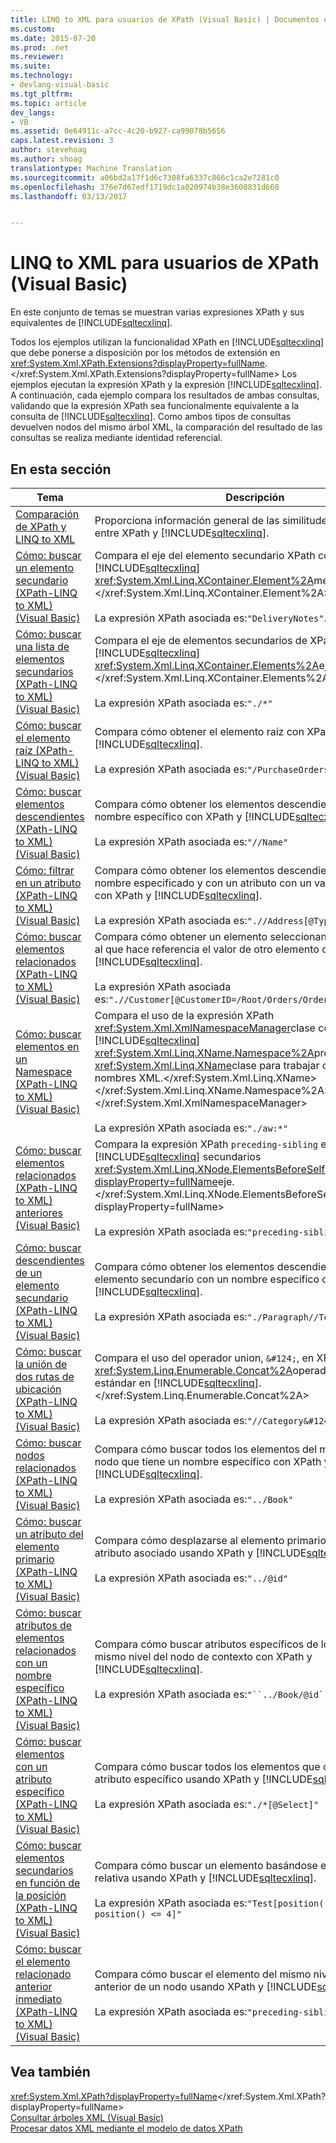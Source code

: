 ```yaml
---
title: LINQ to XML para usuarios de XPath (Visual Basic) | Documentos de Microsoft
ms.custom: 
ms.date: 2015-07-20
ms.prod: .net
ms.reviewer: 
ms.suite: 
ms.technology:
- devlang-visual-basic
ms.tgt_pltfrm: 
ms.topic: article
dev_langs:
- VB
ms.assetid: 0e64911c-a7cc-4c20-b927-ca99078b5656
caps.latest.revision: 3
author: stevehoag
ms.author: shoag
translationtype: Machine Translation
ms.sourcegitcommit: a06bd2a17f1d6c7308fa6337c866c1ca2e7281c0
ms.openlocfilehash: 376e7d67edf1719dc1a020974b38e3600831d660
ms.lasthandoff: 03/13/2017


---
```

# <a name="linq-to-xml-for-xpath-users-visual-basic"></a>LINQ to XML para usuarios de XPath (Visual Basic)
En este conjunto de temas se muestran varias expresiones XPath y sus equivalentes de [!INCLUDE[sqltecxlinq](../../../../csharp/programming-guide/concepts/linq/includes/sqltecxlinq_md.md)].  
  
 Todos los ejemplos utilizan la funcionalidad XPath en [!INCLUDE[sqltecxlinq](../../../../csharp/programming-guide/concepts/linq/includes/sqltecxlinq_md.md)] que debe ponerse a disposición por los métodos de extensión en <xref:System.Xml.XPath.Extensions?displayProperty=fullName>.</xref:System.Xml.XPath.Extensions?displayProperty=fullName> Los ejemplos ejecutan la expresión XPath y la expresión [!INCLUDE[sqltecxlinq](../../../../csharp/programming-guide/concepts/linq/includes/sqltecxlinq_md.md)]. A continuación, cada ejemplo compara los resultados de ambas consultas, validando que la expresión XPath sea funcionalmente equivalente a la consulta de [!INCLUDE[sqltecxlinq](../../../../csharp/programming-guide/concepts/linq/includes/sqltecxlinq_md.md)]. Como ambos tipos de consultas devuelven nodos del mismo árbol XML, la comparación del resultado de las consultas se realiza mediante identidad referencial.  
  
## <a name="in-this-section"></a>En esta sección  
  
|Tema|Descripción|  
|-----------|-----------------|  
|[Comparación de XPath y LINQ to XML](../../../../visual-basic/programming-guide/concepts/linq/comparison-of-xpath-and-linq-to-xml.md)|Proporciona información general de las similitudes y diferencias entre XPath y [!INCLUDE[sqltecxlinq](../../../../csharp/programming-guide/concepts/linq/includes/sqltecxlinq_md.md)].|  
|[Cómo: buscar un elemento secundario (XPath-LINQ to XML) (Visual Basic)](../../../../visual-basic/programming-guide/concepts/linq/how-to-find-a-child-element-xpath-linq-to-xml.md)|Compara el eje del elemento secundario XPath con el [!INCLUDE[sqltecxlinq](../../../../csharp/programming-guide/concepts/linq/includes/sqltecxlinq_md.md)] <xref:System.Xml.Linq.XContainer.Element%2A>método.</xref:System.Xml.Linq.XContainer.Element%2A><br /><br /> La expresión XPath asociada es:`"DeliveryNotes"`.|  
|[Cómo: buscar una lista de elementos secundarios (XPath-LINQ to XML) (Visual Basic)](../../../../visual-basic/programming-guide/concepts/linq/how-to-find-a-list-of-child-elements-xpath-linq-to-xml.md)|Compara el eje de elementos secundarios de XPath con el [!INCLUDE[sqltecxlinq](../../../../csharp/programming-guide/concepts/linq/includes/sqltecxlinq_md.md)] <xref:System.Xml.Linq.XContainer.Elements%2A>eje.</xref:System.Xml.Linq.XContainer.Elements%2A><br /><br /> La expresión XPath asociada es:`"./*"`|  
|[Cómo: buscar el elemento raíz (XPath-LINQ to XML) (Visual Basic)](../../../../visual-basic/programming-guide/concepts/linq/how-to-find-the-root-element-xpath-linq-to-xml.md)|Compara cómo obtener el elemento raíz con XPath y [!INCLUDE[sqltecxlinq](../../../../csharp/programming-guide/concepts/linq/includes/sqltecxlinq_md.md)].<br /><br /> La expresión XPath asociada es:`"/PurchaseOrders"`|  
|[Cómo: buscar elementos descendientes (XPath-LINQ to XML) (Visual Basic)](../../../../visual-basic/programming-guide/concepts/linq/how-to-find-descendant-elements-xpath-linq-to-xml.md)|Compara cómo obtener los elementos descendientes con un nombre específico con XPath y [!INCLUDE[sqltecxlinq](../../../../csharp/programming-guide/concepts/linq/includes/sqltecxlinq_md.md)].<br /><br /> La expresión XPath asociada es:`"//Name"`|  
|[Cómo: filtrar en un atributo (XPath-LINQ to XML) (Visual Basic)](../../../../visual-basic/programming-guide/concepts/linq/how-to-filter-on-an-attribute-xpath-linq-to-xml.md)|Compara cómo obtener los elementos descendientes con un nombre especificado y con un atributo con un valor especificado con XPath y [!INCLUDE[sqltecxlinq](../../../../csharp/programming-guide/concepts/linq/includes/sqltecxlinq_md.md)].<br /><br /> La expresión XPath asociada es:`".//Address[@Type='Shipping']"`|  
|[Cómo: buscar elementos relacionados (XPath-LINQ to XML) (Visual Basic)](../../../../visual-basic/programming-guide/concepts/linq/how-to-find-related-elements-xpath-linq-to-xml.md)|Compara cómo obtener un elemento seleccionando en un atributo al que hace referencia el valor de otro elemento con XPath y [!INCLUDE[sqltecxlinq](../../../../csharp/programming-guide/concepts/linq/includes/sqltecxlinq_md.md)].<br /><br /> La expresión XPath asociada es:`".//Customer[@CustomerID=/Root/Orders/Order[12]/CustomerID]"`|  
|[Cómo: buscar elementos en un Namespace (XPath-LINQ to XML) (Visual Basic)](../../../../visual-basic/programming-guide/concepts/linq/how-to-find-elements-in-a-namespace.md)|Compara el uso de la expresión XPath <xref:System.Xml.XmlNamespaceManager>clase con la [!INCLUDE[sqltecxlinq](../../../../csharp/programming-guide/concepts/linq/includes/sqltecxlinq_md.md)] <xref:System.Xml.Linq.XName.Namespace%2A>propiedad de la <xref:System.Xml.Linq.XName>clase para trabajar con espacios de nombres XML.</xref:System.Xml.Linq.XName> </xref:System.Xml.Linq.XName.Namespace%2A> </xref:System.Xml.XmlNamespaceManager><br /><br /> La expresión XPath asociada es:`"./aw:*"`|  
|[Cómo: buscar elementos relacionados (XPath-LINQ to XML) anteriores (Visual Basic)](../../../../visual-basic/programming-guide/concepts/linq/how-to-find-preceding-siblings-xpath-linq-to-xml.md)|Compara la expresión XPath `preceding-sibling` eje para el [!INCLUDE[sqltecxlinq](../../../../csharp/programming-guide/concepts/linq/includes/sqltecxlinq_md.md)] secundarios <xref:System.Xml.Linq.XNode.ElementsBeforeSelf%2A?displayProperty=fullName>eje.</xref:System.Xml.Linq.XNode.ElementsBeforeSelf%2A?displayProperty=fullName><br /><br /> La expresión XPath asociada es:`"preceding-sibling::*"`|  
|[Cómo: buscar descendientes de un elemento secundario (XPath-LINQ to XML) (Visual Basic)](../../../../visual-basic/programming-guide/concepts/linq/how-to-find-descendants-of-a-child-element-xpath-linq-to-xml.md)|Compara cómo obtener los elementos descendientes de un elemento secundario con un nombre específico con XPath y [!INCLUDE[sqltecxlinq](../../../../csharp/programming-guide/concepts/linq/includes/sqltecxlinq_md.md)].<br /><br /> La expresión XPath asociada es:`"./Paragraph//Text/text()"`|  
|[Cómo: buscar la unión de dos rutas de ubicación (XPath-LINQ to XML) (Visual Basic)](../../../../visual-basic/programming-guide/concepts/linq/how-to-find-a-union-of-two-location-paths-xpath.md)|Compara el uso del operador union, `&#124;`, en XPath con el <xref:System.Linq.Enumerable.Concat%2A>operador de consulta estándar en [!INCLUDE[sqltecxlinq](../../../../csharp/programming-guide/concepts/linq/includes/sqltecxlinq_md.md)].</xref:System.Linq.Enumerable.Concat%2A><br /><br /> La expresión XPath asociada es:`"//Category&#124;//Price"`|  
|[Cómo: buscar nodos relacionados (XPath-LINQ to XML) (Visual Basic)](../../../../visual-basic/programming-guide/concepts/linq/how-to-find-sibling-nodes-xpath-linq-to-xml.md)|Compara cómo buscar todos los elementos del mismo nivel de un nodo que tiene un nombre específico con XPath y [!INCLUDE[sqltecxlinq](../../../../csharp/programming-guide/concepts/linq/includes/sqltecxlinq_md.md)].<br /><br /> La expresión XPath asociada es:`"../Book"`|  
|[Cómo: buscar un atributo del elemento primario (XPath-LINQ to XML) (Visual Basic)](../../../../visual-basic/programming-guide/concepts/linq/how-to-find-an-attribute-of-the-parent-xpath-linq-to-xml.md)|Compara cómo desplazarse al elemento primario y buscar un atributo asociado usando XPath y [!INCLUDE[sqltecxlinq](../../../../csharp/programming-guide/concepts/linq/includes/sqltecxlinq_md.md)].<br /><br /> La expresión XPath asociada es:`"../@id"`|  
|[Cómo: buscar atributos de elementos relacionados con un nombre específico (XPath-LINQ to XML) (Visual Basic)](../../../../visual-basic/programming-guide/concepts/linq/how-to-find-attributes-of-siblings-with-a-specific-name.md)|Compara cómo buscar atributos específicos de los elementos del mismo nivel del nodo de contexto con XPath y [!INCLUDE[sqltecxlinq](../../../../csharp/programming-guide/concepts/linq/includes/sqltecxlinq_md.md)].<br /><br /> La expresión XPath asociada es:`"``../Book/@id``"`|  
|[Cómo: buscar elementos con un atributo específico (XPath-LINQ to XML) (Visual Basic)](../../../../visual-basic/programming-guide/concepts/linq/how-to-find-elements-with-a-specific-attribute.md)|Compara cómo buscar todos los elementos que contienen un atributo específico usando XPath y [!INCLUDE[sqltecxlinq](../../../../csharp/programming-guide/concepts/linq/includes/sqltecxlinq_md.md)].<br /><br /> La expresión XPath asociada es:`"./*[@Select]"`|  
|[Cómo: buscar elementos secundarios en función de la posición (XPath-LINQ to XML) (Visual Basic)](../../../../visual-basic/programming-guide/concepts/linq/how-to-find-child-elements-based-on-position.md)|Compara cómo buscar un elemento basándose en su posición relativa usando XPath y [!INCLUDE[sqltecxlinq](../../../../csharp/programming-guide/concepts/linq/includes/sqltecxlinq_md.md)].<br /><br /> La expresión XPath asociada es:`"Test[position() >= 2 and position() <= 4]"`|  
|[Cómo: buscar el elemento relacionado anterior inmediato (XPath-LINQ to XML) (Visual Basic)](../../../../visual-basic/programming-guide/concepts/linq/how-to-find-the-immediate-preceding-sibling-xpath-linq-to-xml.md)|Compara cómo buscar el elemento del mismo nivel inmediatamente anterior de un nodo usando XPath y [!INCLUDE[sqltecxlinq](../../../../csharp/programming-guide/concepts/linq/includes/sqltecxlinq_md.md)].<br /><br /> La expresión XPath asociada es:`"preceding-sibling::*[1]"`|  
  
## <a name="see-also"></a>Vea también  
 <xref:System.Xml.XPath?displayProperty=fullName></xref:System.Xml.XPath?displayProperty=fullName>   
 [Consultar árboles XML (Visual Basic)](../../../../visual-basic/programming-guide/concepts/linq/querying-xml-trees.md)   
 [Procesar datos XML mediante el modelo de datos XPath](http://msdn.microsoft.com/library/536c6fce-1453-4654-9c72-bca54d47e081)
